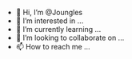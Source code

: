 - 👋 Hi, I’m @Joungles
- 👀 I’m interested in ...
- 🌱 I’m currently learning ...
- 💞️ I’m looking to collaborate on ...
- 📫 How to reach me ...

<!---
Joungles/Joungles is a ✨ special ✨ repository because its `README.md` (this file) appears on your GitHub profile.
You can click the Preview link to take a look at your changes.
--->
